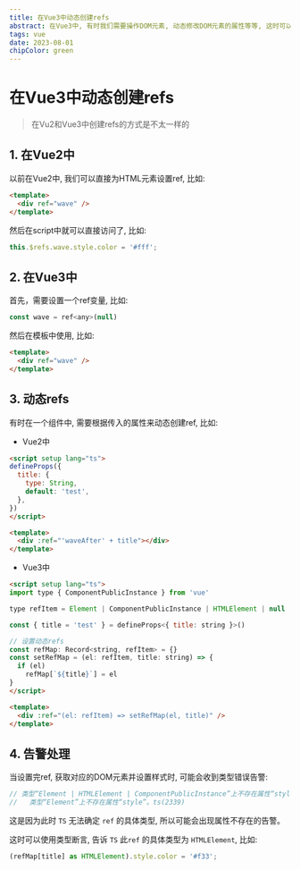 ```yaml
---
title: 在Vue3中动态创建refs
abstract: 在Vue3中, 有时我们需要操作DOM元素, 动态修改DOM元素的属性等等, 这时可以通过为HTML元素添加ref属性来实现, 那么如何设置ref呢?
tags: vue
date: 2023-08-01
chipColor: green
---
```


# 在Vue3中动态创建refs

> 在Vu2和Vue3中创建refs的方式是不太一样的

## 1. 在Vue2中

以前在Vue2中, 我们可以直接为HTML元素设置ref, 比如:

```html
<template>
  <div ref="wave" />
</template>
```

然后在script中就可以直接访问了, 比如:

```js
this.$refs.wave.style.color = '#fff';
```

## 2. 在Vue3中

首先，需要设置一个ref变量, 比如:

```js
const wave = ref<any>(null)
```

然后在模板中使用, 比如:

```html
<template>
  <div ref="wave" />
</template>
```

## 3. 动态refs

有时在一个组件中, 需要根据传入的属性来动态创建ref, 比如:

- Vue2中

```html
<script setup lang="ts">
defineProps({
  title: {
    type: String,
    default: 'test',
  },
}) 
</script>

<template>
  <div :ref="'waveAfter' + title"></div>
</template>
```

- Vue3中

```html
<script setup lang="ts">
import type { ComponentPublicInstance } from 'vue'

type refItem = Element | ComponentPublicInstance | HTMLElement | null

const { title = 'test' } = defineProps<{ title: string }>()

// 设置动态refs
const refMap: Record<string, refItem> = {}
const setRefMap = (el: refItem, title: string) => {
  if (el)
    refMap[`${title}`] = el
}
</script>

<template>
  <div :ref="(el: refItem) => setRefMap(el, title)" />
</template>
```

## 4. 告警处理

当设置完ref, 获取对应的DOM元素并设置样式时, 可能会收到类型错误告警:

```js
// 类型“Element | HTMLElement | ComponentPublicInstance”上不存在属性“style”。
//   类型“Element”上不存在属性“style”。ts(2339)
```

这是因为此时 `TS` 无法确定 `ref` 的具体类型, 所以可能会出现属性不存在的告警。

这时可以使用类型断言, 告诉 `TS` 此`ref` 的具体类型为 `HTMLElement`, 比如:

```js
(refMap[title] as HTMLElement).style.color = '#f33';
```
